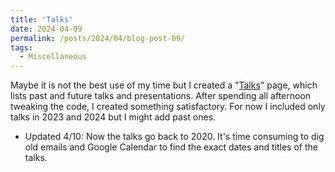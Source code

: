 ```yaml
---
title: 'Talks'
date: 2024-04-09
permalink: /posts/2024/04/blog-post-09/
tags:
  - Miscellaneous
---
```


Maybe it is not the best use of my time but I created a "[Talks](https://alexisakira.github.io/talks/)" page, which lists past and future talks and presentations. After spending all afternoon tweaking the code, I created something satisfactory. For now I included only talks in 2023 and 2024 but I might add past ones.

- Updated 4/10: Now the talks go back to 2020. It's time consuming to dig old emails and Google Calendar to find the exact dates and titles of the talks.
